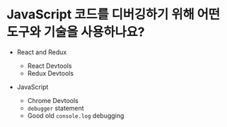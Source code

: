 # JavaScript 코드를 디버깅하기 위해 어떤 도구와 기술을 사용하나요? #

- React and Redux
  - React Devtools
  - Redux Devtools

- JavaScript
  - Chrome Devtools
  - `debugger` statement
  - Good old `console.log` debugging
  